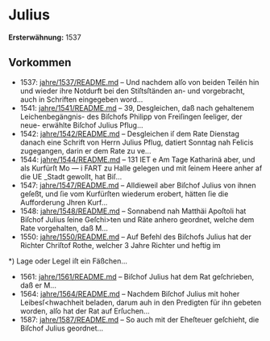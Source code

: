 # Julius

**Ersterwähnung:** 1537

## Vorkommen
- 1537: [jahre/1537/README.md](../jahre/1537/README.md) – Und nachdem alſo von beiden Teilén hin und wieder
ihre Notdurft bei den Stiſtsſtänden an- und vorgebracht,
auch in Schriften eingegeben word...
- 1541: [jahre/1541/README.md](../jahre/1541/README.md) – 39, Desgleichen, daß nach gehaltenem Leichenbegängnis-
des Biſchofs Philipp von Freiſingen ſeeliger, der neue-
erwählte Biſchof Julius Pflug...
- 1542: [jahre/1542/README.md](../jahre/1542/README.md) – Desgleichen iſ dem Rate Dienstag danach eine Schrift
von Herrn Julius Pflug, datiert Sonntag nah Felicis
zugegangen, darin er dem Rate zu ve...
- 1544: [jahre/1544/README.md](../jahre/1544/README.md) – 131
IET e Am Tage Katharinä aber, und als Kurfürſt Mo —
i FART zu Halle gelegen und mit ſeinem Heere anher af die
UE _Stadt gewollt, hat Biſ...
- 1547: [jahre/1547/README.md](../jahre/1547/README.md) – Alldieweil aber Biſchof Julius von
ihnen geſeßt, und ſie vom Kurfürſten wiederum erobert,
hätten ſie die Aufforderung Jhren Kurf...
- 1548: [jahre/1548/README.md](../jahre/1548/README.md) – Sonnabend nah Matthäi Apoſtoli hat Biſchof Julius
ſeine Geſchi>ten und Räte anhero geordnet, welche dem
Rate vorgehalten, daß M...
- 1550: [jahre/1550/README.md](../jahre/1550/README.md) – Auf Befehl des Biſchofs Julius hat der Richter
Chriſtof Rothe, welcher 3 Jahre Richter und heftig im

*) Lage oder Legel iſt ein Fäßchen...
- 1561: [jahre/1561/README.md](../jahre/1561/README.md) – Biſchof Julius hat dem Rat geſchrieben, daß er M...
- 1564: [jahre/1564/README.md](../jahre/1564/README.md) – Nachdem Biſchof Julius mit hoher Leibesſ<hwachheit
beladen, darum auh in den Predigten für ihn gebeten
worden, alſo hat der Rat auf Erſuchen...
- 1587: [jahre/1587/README.md](../jahre/1587/README.md) – So auch mit der Eheſteuer
geſchieht, die Biſchof Julius geordnet...
